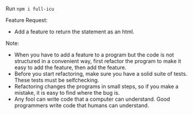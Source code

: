 Run `npm i full-icu`

Feature Request:
- Add a feature to return the statement as an html.

Note:
- When you have to add a feature to a program but the code is not structured in a convenient way, first refactor the program to make it easy to add the feature, then add the feature.
- Before you start refactoring, make sure you have a solid suite of tests. These tests must be self­checking.
- Refactoring changes the programs in small steps, so if you make a mistake, it is easy to find where the bug is.
- Any fool can write code that a computer can understand. Good programmers write code that humans can understand.
